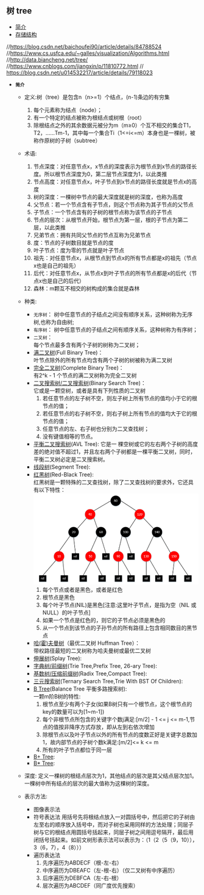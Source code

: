## 树 tree

- [简介](#1)
- [存储结构](#2) 


//https://blog.csdn.net/baichoufei90/article/details/84788524
//https://www.cs.usfca.edu/~galles/visualization/Algorithms.html
//http://data.biancheng.net/tree/
//https://www.cnblogs.com/jiangxin/p/11810772.html
// https://blog.csdn.net/u014532217/article/details/79118023

- <i id="1"></i>**`简介`**   
    - 定义:树（tree）是包含n（n>=1）个结点，(n-1)条边的有穷集
        1. 每个元素称为结点（node）；
        2. 有一个特定的结点被称为根结点或树根（root）
        3. 除根结点之外的其余数据元被分为m（m≥0）个互不相交的集合T1，T2，……Tm-1，其中每一个集合Ti（1<=i<=m）本身也是一棵树，被称作原树的子树（subtree）
    - 术语:
        1. 节点深度：对任意节点x，x节点的深度表示为根节点到x节点的路径长度。所以根节点深度为0，第二层节点深度为1，以此类推
        2. 节点高度：对任意节点x，叶子节点到x节点的路径长度就是节点x的高度
        3. 树的深度：一棵树中节点的最大深度就是树的深度，也称为高度
        4. 父节点：若一个节点含有子节点，则这个节点称为其子节点的父节点
        5. 子节点：一个节点含有的子树的根节点称为该节点的子节点
        6. 节点的层次：从根节点开始，根节点为第一层，根的子节点为第二层，以此类推
        7. 兄弟节点：拥有共同父节点的节点互称为兄弟节点
        8. 度：节点的子树数目就是节点的度
        9. 叶子节点：度为零的节点就是叶子节点
        10. 祖先：对任意节点x，从根节点到节点x的所有节点都是x的祖先（节点x也是自己的祖先）
        11. 后代：对任意节点x，从节点x到叶子节点的所有节点都是x的后代（节点x也是自己的后代）
        12. 森林：m颗互不相交的树构成的集合就是森林
    - 种类:
        - `无序树`：
            树中任意节点的子结点之间没有顺序关系，这种树称为无序树,也称为自由树;
        - `有序树`：
            树中任意节点的子结点之间有顺序关系，这种树称为有序树；
        - `二叉树`：  
            每个节点最多含有两个子树的树称为二叉树；
        - [满二叉树](./full_binary_tree)(Full Binary Tree)：  
            叶节点除外的所有节点均含有两个子树的树被称为满二叉树
        - [完全二叉树](./complete_binary_tree)(Complete Binary Tree)：  
            有2^k - 1 个节点的满二叉树称为完全二叉树
        - [二叉搜索树/二叉搜索树](./binary_search_tree)(Binary Search Tree)：  
            它或是一颗空树，或者是具有下列性质的二叉树
            1. 若任意节点的左子树不空，则左子树上所有节点的值均小于它的根节点的值；
            2. 若任意节点的右子树不空，则右子树上所有节点的值均大于它的根节点的值；
            3. 任意节点的左、右子树也分别为二叉查找树；
            4. 没有键值相等的节点。
        - [平衡二叉搜索树](./avl_tree)(AVL Tree):
            它是一 棵空树或它的左右两个子树的高度差的绝对值不超过1，并且左右两个子树都是一棵平衡二叉树，同时，平衡二叉树必定是二叉搜索树。
        - [线段树](./segment_tree)(Segment Tree):
        - [红黑树](./red_black_tree)(Red-Black Tree):  
            红黑树是一颗特殊的二叉查找树，除了二叉查找树的要求外，它还具有以下特性：
            ![read_black_tree](./read_black_tree/read_black_tree.png)
            1. 每个节点或者是黑色，或者是红色
            2. 根节点是黑色
            3. 每个叶子节点(NIL)是黑色[注意:这里叶子节点，是指为空（NIL 或NULL）的叶子节点]
            4. 如果一个节点是红色的，则它的子节点必须是黑色的
            5. 从一个节点到该节点的子孙节点的所有路径上包含相同数目的黑节点
        - [哈(霍)夫曼树](./huffman_tree)（最优二叉树 Huffman Tree）：  
            带权路径最短的二叉树称为哈夫曼树或最优二叉树
        - [伸展树](./splay_tree)(Splay Tree):
        - [字典树/前缀树](./trie_tree)(Trie Tree,Prefix Tree, 26-ary Tree):
        - [基数树/压缩前缀树](./radix_tree)(Radix Tree,Compact Tree):
        - [三元搜索树](./ternary_tree)(Ternary Search Tree,Trie With BST Of Children):
        - [B Tree](./b_tree)(Balance Tree 平衡多路搜索树):  
             一颗m阶B树的特性:
            1. 根节点至少有两个子女(如果B树只有一个根节点，这个根节点的key的数量可以为[1~m-1])
            2. 每个非根节点所包含的关键字个数j满足:[m/2] - 1 <= j <= m-1,节点的值按非降序方式存放，即从左到右依次增加
            3. 除根节点以及叶子节点以外的所有节点的度数正好是关键字总数加1，故内部节点的子树个数k满足:[m/2]<= k <= m
            4. 所有的叶子节点都位于同一层
        - [B+ Tree](./b+_tree):
        - [B* Tree](./b_star_tree):
       
    - 深度:
        定义一棵树的根结点层次为1，其他结点的层次是其父结点层次加1。一棵树中所有结点的层次的最大值称为这棵树的深度。
    - 表示方法:
        - 图像表示法
        - 符号表达法
            用括号先将根结点放入一对圆括号中，然后把它的子树由左至右的顺序放入括号中，而对子树也采用同样的方法处理；同层子树与它的根结点用圆括号括起来，同层子树之间用逗号隔开，最后用闭括号括起来。如前文树形表示法可以表示为：（1（2（5（9，10）），3（6，7），4（8）））
        - 遍历表达法
            1. 先序遍历为ABDECF（根-左-右）
            2. 中序遍历为DBEAFC（左-根-右）（仅二叉树有中序遍历）
            3. 后序遍历为DEBFCA（左-右-根）
            4. 层次遍历为ABCDEF（同广度优先搜索）




